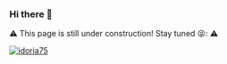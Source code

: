 ### Hi there 👋

:warning: This page is still under construction! Stay tuned 😝: :warning:

[![idoria75](https://github-readme-stats.vercel.app/api?username=idoria75&count_private=true&show_icons=true&theme=tokyonight&hide=contribs)](https://github.com/idoria75)

<!--
**idoria75/idoria75** is a ✨ _special_ ✨ repository because its `README.md` (this file) appears on your GitHub profile.

Here are some ideas to get you started:

- 🔭 I’m currently working on ...
- 🌱 I’m currently learning ...
- 👯 I’m looking to collaborate on ...
- 🤔 I’m looking for help with ...
- 💬 Ask me about ...
- 📫 How to reach me: ...
- 😄 Pronouns: ...
- ⚡ Fun fact: ...
-->
